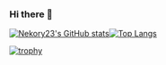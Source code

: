### Hi there 👋

[![Nekory23's GitHub stats](https://github-readme-stats.vercel.app/api?username=Nekory23&show_icons=true&count_private=true&theme=dark)](https://github.com/anuraghazra/github-readme-stats)[![Top Langs](https://github-readme-stats.vercel.app/api/top-langs/?username=Nekory23&theme=dark)](https://github.com/anuraghazra/github-readme-stats)

[![trophy](https://github-profile-trophy.vercel.app/?username=Nekory23&theme=chalk)](https://github.com/ryo-ma/github-profile-trophy)

<!--
**Nekory23/Nekory23** is a ✨ _special_ ✨ repository because its `README.md` (this file) appears on your GitHub profile.

Here are some ideas to get you started:

- 🔭 I’m currently working on ...
- 🌱 I’m currently learning ...
- 👯 I’m looking to collaborate on ...
- 🤔 I’m looking for help with ...
- 💬 Ask me about ...
- 📫 How to reach me: ...
- 😄 Pronouns: ...
- ⚡ Fun fact: ...
-->
